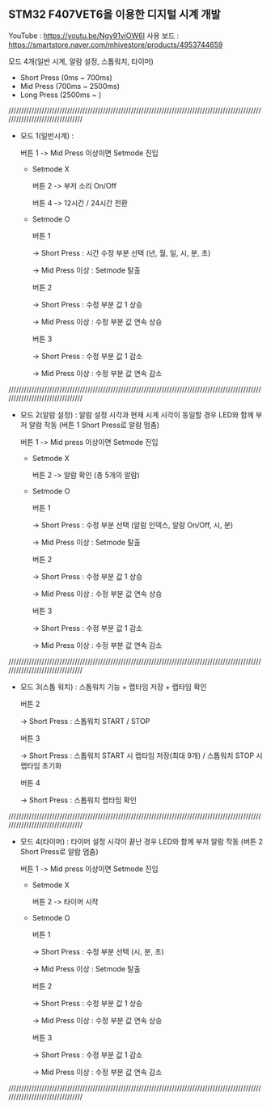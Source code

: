   STM32 F407VET6을 이용한 디지털 시계 개발
  -----------
  YouTube : https://youtu.be/Ngy91viOW6I
  사용 보드 : https://smartstore.naver.com/mhivestore/products/4953744659

  모드 4개(일반 시계, 알람 설정, 스톱워치, 타이머)

- Short Press (0ms ~ 700ms)
- Mid Press (700ms ~ 2500ms)
- Long Press (2500ms ~ )

////////////////////////////////////////////////////////////////////////////////////////////////////////////////////////////////

- 모드 1(일반시계) :
  
  버튼 1 -> Mid Press 이상이면 Setmode 진입
  
  - Setmode X

    버튼 2 -> 부저 소리 On/Off
    
    버튼 4 -> 12시간 / 24시간 전환
    
  - Setmode O

    버튼 1

    -> Short Press : 시간 수정 부분 선택 (년, 월, 일, 시, 분, 초)

    -> Mid Press 이상 : Setmode 탈출

    버튼 2

    -> Short Press : 수정 부분 값 1 상승

    -> Mid Press 이상 : 수정 부분 값 연속 상승

    버튼 3

    -> Short Press : 수정 부분 값 1 감소

    -> Mid Press 이상 : 수정 부분 값 연속 감소

////////////////////////////////////////////////////////////////////////////////////////////////////////////////////////////////


- 모드 2(알람 설정) :  알람 설정 시각과 현재 시계 시각이 동일할 경우 LED와 함께 부저 알람 작동 (버튼 1 Short Press로 알람 멈춤)

  버튼 1 -> Mid press 이상이면 Setmode 진입
  
  - Setmode X

    버튼 2 -> 알람 확인 (총 5개의 알람)
    
  - Setmode O

    버튼 1

    -> Short Press : 수정 부분 선택 (알람 인덱스, 알람 On/Off, 시, 분)

    -> Mid Press 이상 : Setmode 탈출

    버튼 2

    -> Short Press : 수정 부분 값 1 상승

    -> Mid Press 이상 : 수정 부분 값 연속 상승

    버튼 3

    -> Short Press : 수정 부분 값 1 감소

    -> Mid Press 이상 : 수정 부분 값 연속 감소

////////////////////////////////////////////////////////////////////////////////////////////////////////////////////////////////


- 모드 3(스톱 워치) :  스톱워치 기능 + 랩타임 저장 + 랩타임 확인

    버튼 2

    -> Short Press : 스톱워치 START / STOP
  
    버튼 3

    -> Short Press : 스톱워치 START 시 랩타임 저장(최대 9개) / 스톱워치 STOP 시 랩타임 초기화

    버튼 4

    -> Short Press : 스톱워치 랩타임 확인

////////////////////////////////////////////////////////////////////////////////////////////////////////////////////////////////


- 모드 4(타이머) :  타이머 설정 시각이 끝난 경우 LED와 함께 부저 알람 작동 (버튼 2 Short Press로 알람 멈춤)

  버튼 1 -> Mid press 이상이면 Setmode 진입
  
  - Setmode X

    버튼 2 -> 타이머 시작
    
  - Setmode O

    버튼 1

    -> Short Press : 수정 부분 선택 (시, 분, 초)

    -> Mid Press 이상 : Setmode 탈출

    버튼 2

    -> Short Press : 수정 부분 값 1 상승

    -> Mid Press 이상 : 수정 부분 값 연속 상승

    버튼 3

    -> Short Press : 수정 부분 값 1 감소

    -> Mid Press 이상 : 수정 부분 값 연속 감소

////////////////////////////////////////////////////////////////////////////////////////////////////////////////////////////////

